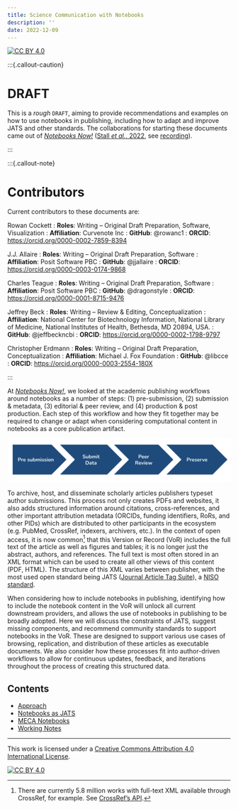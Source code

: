 ```yaml
---
title: Science Communication with Notebooks
description: ''
date: 2022-12-09
---
```


[![CC BY 4.0][cc-by-shield]][cc-by]

:::{.callout-caution}

# DRAFT

This is a _rough_ `DRAFT`, aiming to provide recommendations and examples on how to use notebooks in publishing, including how to adapt and improve JATS and other standards. The collaborations for starting these documents came out of [_Notebooks Now!_][notebooks-now] ([Stall _et al._, 2022](https://doi.org/10.5281/zenodo.6981363), see [recording](https://data.agu.org/notebooks-now/2022/11/03/nn-workshop-recordings.html)).

:::

:::{.callout-note}

# Contributors

Current contributors to these documents are:

Rowan Cockett
: **Roles**: Writing – Original Draft Preparation, Software, Visualization
: **Affiliation**: Curvenote Inc
: **GitHub**: @rowanc1
: **ORCID**: https://orcid.org/0000-0002-7859-8394

J.J. Allaire
: **Roles**: Writing – Original Draft Preparation, Software
: **Affiliation**: Posit Software PBC
: **GitHub**: @jjallaire
: **ORCID**: https://orcid.org/0000-0003-0174-9868

Charles Teague
: **Roles**: Writing – Original Draft Preparation, Software
: **Affiliation**: Posit Software PBC
: **GitHub**: @dragonstyle
: **ORCID**: https://orcid.org/0000-0001-8715-9476

Jeffrey Beck
: **Roles**: Writing – Review & Editing, Conceptualization
: **Affiliation**: National Center for Biotechnology Information, National Library of Medicine, National Institutes of Health, Bethesda, MD 20894, USA.
: **GitHub**: @jeffbeckncbi
: **ORCID**: https://orcid.org/0000-0002-1798-9797

Christopher Erdmann
: **Roles**: Writing – Original Draft Preparation, Conceptualization
: **Affiliation**: Michael J. Fox Foundation
: **GitHub**: @libcce
: **ORCID**: https://orcid.org/0000-0003-2554-180X

:::

At [_Notebooks Now!_][notebooks-now], we looked at the academic publishing workflows around notebooks as a number of steps: (1) pre-submission, (2) submission & metadata, (3) editorial & peer review, and (4) production & post production. Each step of this workflow and how they fit together may be required to change or adapt when considering computational content in notebooks as a core publication artifact.

![](images/workflow.png)

To archive, host, and disseminate scholarly articles publishers typeset author submissions. This process not only creates PDFs and websites, it also adds structured information around citations, cross-references, and other important attribution metadata (ORCIDs, funding identifiers, RoRs, and other PIDs) which are distributed to other participants in the ecosystem (e.g. PubMed, CrossRef, indexers, archivers, etc.). In the context of open access, it is now common[^openaccessjats] that this Version or Record (VoR) includes the full text of the article as well as figures and tables; it is no longer just the abstract, authors, and references. The full text is most often stored in an XML format which can be used to create all other views of this content (PDF, HTML). The structure of this XML varies between publisher, with the most used open standard being JATS ([Journal Article Tag Suite](https://jats.nlm.nih.gov/)), a [NISO standard](https://www.niso.org/standards-committees/jats).

[^openaccessjats]: There are currently 5.8 million works with full-text XML available through CrossRef, for example. See [CrossRef’s API](https://api.crossref.org/works?filter=full-text.type:application/xml,full-text.application:text-mining&facet=publisher-name:*&rows=0).

When considering how to include notebooks in publishing, identifying how to include the notebook content in the VoR will unlock all current downstream providers, and allows the use of notebooks in publishing to be broadly adopted. Here we will discuss the constraints of JATS, suggest missing components, and recommend community standards to support notebooks in the VoR. These are designed to support various use cases of browsing, replication, and distribution of these articles as executable documents. We also consider how these processes fit into author-driven workflows to allow for continuous updates, feedback, and iterations throughout the process of creating this structured data.

## Contents

- [Approach](./docs/01-approach.md)
- [Notebooks as JATS](./docs/02-notebooks-as-jats.md)
- [MECA Notebooks](./docs/03-meca-notebooks.md)
- [Working Notes](./docs/04-notes.md)

---

This work is licensed under a
[Creative Commons Attribution 4.0 International License][cc-by].

[![CC BY 4.0][cc-by-image]][cc-by]

[cc-by]: http://creativecommons.org/licenses/by/4.0/
[cc-by-image]: https://i.creativecommons.org/l/by/4.0/88x31.png
[cc-by-shield]: https://img.shields.io/badge/License-CC%20BY%204.0-lightgrey.svg
[notebooks-now]: https://data.agu.org/notebooks-now/
